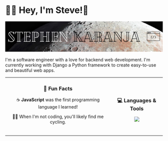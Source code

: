 # 👋🏾 Hey, I'm Steve!👋

<!--
**SKaranjaN/SKaranjaN** is a ✨ _special_ ✨ repository because its `README.md` (this file) appears on your GitHub profile.

Here are some ideas to get you started:

- 🔭 I’m currently working on ...
- 🌱 I’m currently learning ...
- 👯 I’m looking to collaborate on ...
- 🤔 I’m looking for help with ...
- 💬 Ask me about ...
- 📫 How to reach me: ...
- 😄 Pronouns: ...
- ⚡ Fun fact: ...
-->

![Stephen-Karanja Github Banner](Img/Stephen-Karanja.png)



I'm a software engineer with a love for backend web development. I'm currently working with Django a Python framework to create easy-to-use and beautiful web apps.

<table>
  <tr>
    <td align="center">
        <h3>💫 Fun Facts</h3>
        <p>☕️ <strong>JavaScript</strong> was the first programming language I learned!</p>
        <p>🚴🏾 When I'm not coding, you'll likely find me cycling.</p>
        <br/>
    </td>
    <td align="center">
        <h3>💻 Languages & Tools</h3>
        <img style="text-align: center;" src="https://skillicons.dev/icons?i=html,css,flask,postgresql,python,js,ts,react,vscode,git,github&perline=4">
    </td>
  </tr>
    <!-- <td colspan="2" align="center"> 
        <h3>🌐 Let's Connect!</h3><br>
    </td> -->
  </tr>
</table>
